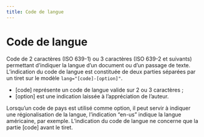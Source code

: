 ```yaml
---
title: Code de langue
---
```


# Code de langue


Code de 2 caractères (ISO 639-1) ou 3 caractères (ISO 639-2 et suivants) permettant d’indiquer la langue d’un document ou d’un passage de texte. L’indication du code de langue est constituée de deux parties séparées par un tiret sur le modèle `lang="[code]-[option]"`.

- [code] représente un code de langue valide sur 2 ou 3 caractères ;
- [option] est une indication laissée à l’appréciation de l’auteur.

Lorsqu’un code de pays est utilisé comme option, il peut servir à indiquer une régionalisation de la langue, l’indication “en-us” indique la langue américaine, par exemple. L’indication du code de langue ne concerne que la partie [code] avant le tiret.

